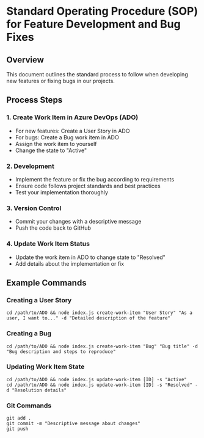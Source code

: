 # Standard Operating Procedure (SOP) for Feature Development and Bug Fixes

## Overview
This document outlines the standard process to follow when developing new features or fixing bugs in our projects.

## Process Steps

### 1. Create Work Item in Azure DevOps (ADO)
- For new features: Create a User Story in ADO
- For bugs: Create a Bug work item in ADO
- Assign the work item to yourself
- Change the state to "Active"

### 2. Development
- Implement the feature or fix the bug according to requirements
- Ensure code follows project standards and best practices
- Test your implementation thoroughly

### 3. Version Control
- Commit your changes with a descriptive message
- Push the code back to GitHub

### 4. Update Work Item Status
- Update the work item in ADO to change state to "Resolved"
- Add details about the implementation or fix

## Example Commands

### Creating a User Story
```
cd /path/to/ADO && node index.js create-work-item "User Story" "As a user, I want to..." -d "Detailed description of the feature"
```

### Creating a Bug
```
cd /path/to/ADO && node index.js create-work-item "Bug" "Bug title" -d "Bug description and steps to reproduce"
```

### Updating Work Item State
```
cd /path/to/ADO && node index.js update-work-item [ID] -s "Active"
cd /path/to/ADO && node index.js update-work-item [ID] -s "Resolved" -d "Resolution details"
```

### Git Commands
```
git add .
git commit -m "Descriptive message about changes"
git push
```